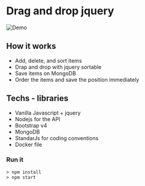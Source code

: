 # Drag and drop jquery

![Demo](https://s3-sa-east-1.amazonaws.com/ampuero/recording.gif)

## How it works

* Add, delete, and sort items 
* Drap and drop with jquery sortable
* Save items on MongoDB
* Order the items and save the position immediately

## Techs - libraries

* Vanilla Javascript + jquery
* Nodejs for the API
* Bootstrap v4
* MongoDB
* StandarJs for coding conventions
* Docker file

### Run it

```
> npm install
> npm start
```





